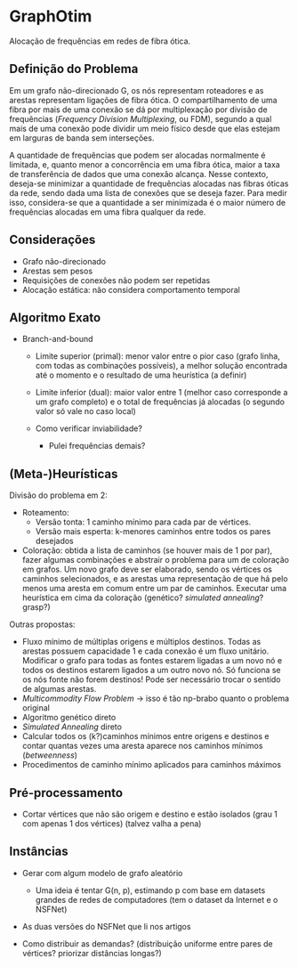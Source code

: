 # GraphOtim

Alocação de frequências em redes de fibra ótica.

## Definição do Problema

Em um grafo não-direcionado G, os nós representam roteadores e as arestas representam
ligações de fibra ótica. O compartilhamento de uma fibra por mais de uma conexão se
dá por multiplexação por divisão de frequências (*Frequency Division Multiplexing*, ou FDM),
segundo a qual mais de uma conexão pode dividir um meio físico desde que elas estejam em larguras
de banda sem interseções.

A quantidade de frequências que podem ser alocadas normalmente é limitada, e, quanto menor
a concorrência em uma fibra ótica, maior a taxa de transferência de dados que uma conexão alcança.
Nesse contexto, deseja-se minimizar a quantidade de frequências alocadas nas fibras óticas da rede,
sendo dada uma lista de conexões que se deseja fazer.
Para medir isso, considera-se que a quantidade a ser minimizada é o maior número de frequências
alocadas em uma fibra qualquer da rede.

## Considerações

- Grafo não-direcionado
- Arestas sem pesos
- Requisições de conexões não podem ser repetidas
- Alocação estática: não considera comportamento temporal

## Algoritmo Exato

- Branch-and-bound
  - Limite superior (primal): menor valor entre o pior caso (grafo linha, com todas as combinações possíveis), a melhor solução encontrada até o momento e o resultado de uma heurística (a definir)
  - Limite inferior (dual): maior valor entre 1 (melhor caso corresponde a um grafo completo) e o total de frequências já alocadas (o segundo valor só vale no caso local)

  - Como verificar inviabilidade?
    - Pulei frequências demais?

## (Meta-)Heurísticas

Divisão do problema em 2:

- Roteamento:
  - Versão tonta: 1 caminho mínimo para cada par de vértices.
  - Versão mais esperta: k-menores caminhos entre todos os pares desejados
- Coloração: obtida a lista de caminhos (se houver mais de 1 por par), fazer algumas combinações e abstrair o problema para um de coloração em grafos. Um novo grafo deve ser elaborado, sendo os vértices os caminhos selecionados, e as arestas uma representação de que há pelo menos uma aresta em comum entre um par de caminhos. Executar uma heurística em cima da coloração (genético? *simulated annealing*? grasp?)

Outras propostas:

- Fluxo mínimo de múltiplas origens e múltiplos destinos. Todas as arestas possuem capacidade 1 e cada conexão é um fluxo unitário. Modificar o grafo para todas as fontes estarem ligadas a um novo nó e todos os destinos estarem ligados a um outro novo nó. Só funciona se os nós fonte não forem destinos! Pode ser necessário trocar o sentido de algumas arestas.
- *Multicommodity Flow Problem* -> isso é tão np-brabo quanto o problema original
- Algoritmo genético direto
- *Simulated Annealing* direto
- Calcular todos os (k?)caminhos mínimos entre origens e destinos e contar quantas vezes uma aresta aparece nos caminhos mínimos (*betweenness*)
- Procedimentos de caminho mínimo aplicados para caminhos máximos

## Pré-processamento

- Cortar vértices que não são origem e destino e estão isolados (grau 1 com apenas 1 dos vértices) (talvez valha a pena)

## Instâncias

- Gerar com algum modelo de grafo aleatório
  - Uma ideia é tentar G(n, p), estimando p com base em datasets grandes de redes de computadores (tem o dataset da Internet e o NSFNet)

- As duas versões do NSFNet que li nos artigos

- Como distribuir as demandas? (distribuição uniforme entre pares de vértices? priorizar distâncias longas?)
